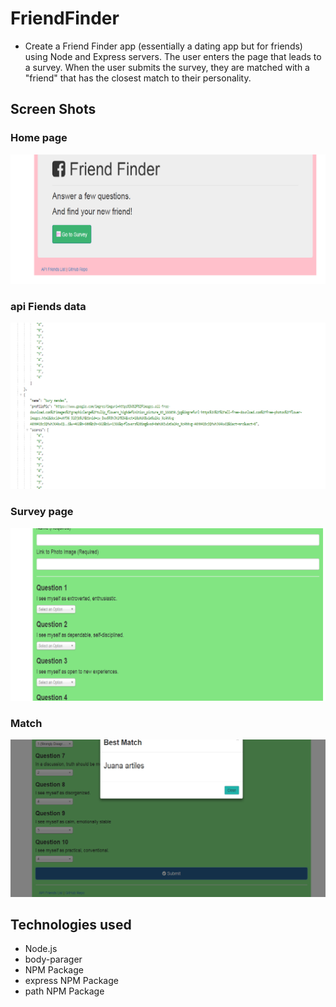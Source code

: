 # FriendFinder
* Create a Friend Finder app (essentially a dating app but for friends) using Node and Express servers. The user enters the page that leads to a survey. When the user submits the survey, they are matched with a "friend" that has the closest match to their personality.

## Screen Shots
### Home page
![Friend Finder home page Image](app/public/img/home.png)
### api Fiends data
![Api Friend Data Image](app/public/img/apiFiends.png)
### Survey page
![Survey Image](app/public/img/Survey.png)
### Match
![Match Image](app/public/img/match.png)

## Technologies used
* Node.js
* body-parager 
* NPM Package
* express NPM Package 
* path NPM Package
